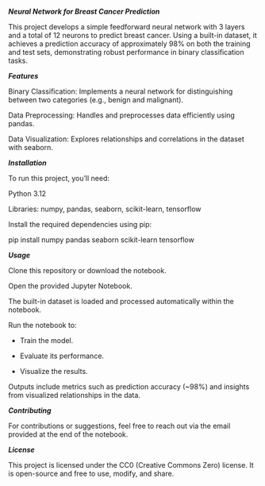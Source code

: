 ***Neural Network for Breast Cancer Prediction***

This project develops a simple feedforward neural network with 3 layers and a total of 12 neurons to predict breast cancer. Using a built-in dataset, it achieves a prediction accuracy of approximately 98% on both the training and test sets, demonstrating robust performance in binary classification tasks.

***Features***

Binary Classification: Implements a neural network for distinguishing between two categories (e.g., benign and malignant).

Data Preprocessing: Handles and preprocesses data efficiently using pandas.

Data Visualization: Explores relationships and correlations in the dataset with seaborn.

***Installation***

To run this project, you’ll need:

Python 3.12

Libraries: numpy, pandas, seaborn, scikit-learn, tensorflow

Install the required dependencies using pip:

pip install numpy pandas seaborn scikit-learn tensorflow

***Usage***

Clone this repository or download the notebook.

Open the provided Jupyter Notebook.

The built-in dataset is loaded and processed automatically within the notebook.

Run the notebook to:

- Train the model.

- Evaluate its performance.

- Visualize the results.

Outputs include metrics such as prediction accuracy (~98%) and insights from visualized relationships in the data.

***Contributing***

For contributions or suggestions, feel free to reach out via the email provided at the end of the notebook.

***License***

This project is licensed under the CC0 (Creative Commons Zero) license. It is open-source and free to use, modify, and share.
